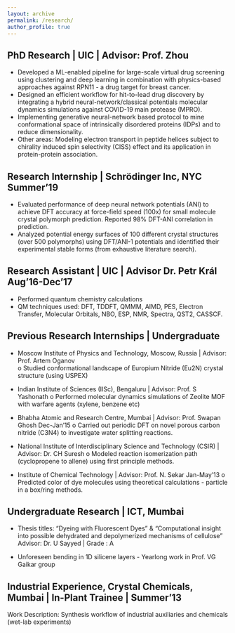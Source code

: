 ```yaml
---
layout: archive
permalink: /research/
author_profile: true
---
```


## PhD Research | UIC | Advisor: Prof. Zhou <br/>
* Developed a ML-enabled pipeline for large-scale virtual drug screening using clustering and deep learning in combination with physics-based approaches against RPN11 - a drug target for breast cancer.<br/>
* Designed an efficient workflow for hit-to-lead drug discovery by integrating a hybrid neural-network/classical potentials molecular dynamics simulations against COVID-19 main protease (MPRO).<br/>
* Implementing generative neural-network based protocol to mine conformational space of intrinsically disordered proteins (IDPs) and to reduce dimensionality.<br/>
* Other areas: Modeling electron transport in peptide helices subject to chirality induced spin selectivity (CISS) effect and its application in protein-protein association.<br/>

## Research Internship | Schrödinger Inc, NYC Summer’19
* Evaluated performance of deep neural network potentials (ANI) to achieve DFT accuracy at force-field speed (100x) for small molecule crystal polymorph prediction. Reported 98% DFT-ANI correlation in prediction. <br/>
* Analyzed potential energy surfaces of 100 different crystal structures (over 500 polymorphs) using DFT/ANI-1 potentials and identified their experimental stable forms (from exhaustive literature search).<br/>

## Research Assistant | UIC | Advisor Dr. Petr Král Aug’16-Dec’17 <br/>
* Performed quantum chemistry calculations <br/>
* QM techniques used: DFT, TDDFT, QMMM, AIMD, PES, Electron Transfer, Molecular Orbitals, NBO, ESP, NMR, Spectra, QST2, CASSCF.<br/>

## Previous Research Internships | Undergraduate<br/>
* Moscow Institute of Physics and Technology, Moscow, Russia | Advisor: Prof. Artem Oganov <br/>
o Studied conformational landscape of Europium Nitride (Eu2N) crystal structure (using USPEX)<br/>

* Indian Institute of Sciences (IISc), Bengaluru | Advisor: Prof. S Yashonath
o Performed molecular dynamics simulations of Zeolite MOF with warfare agents (xylene, benzene etc)

* Bhabha Atomic and Research Centre, Mumbai | Advisor: Prof. Swapan Ghosh Dec-Jan’15 
o Carried out periodic DFT on novel porous carbon nitride (C3N4) to investigate water splitting reactions. 

* National Institute of Interdisciplinary Science and Technology (CSIR) | Advisor: Dr. CH Suresh
o Modeled reaction isomerization path (cyclopropene to allene) using first principle methods.

* Institute of Chemical Technology | Advisor: Prof. N. Sekar Jan-May’13
o Predicted color of dye molecules using theoretical calculations - particle in a box/ring methods. 

## Undergraduate Research | ICT, Mumbai
* Thesis titles: “Dyeing with Fluorescent Dyes” & “Computational insight into possible dehydrated and depolymerized mechanisms of cellulose” 
Advisor: Dr. U Sayyed | Grade : A

* Unforeseen bending in 1D silicene layers - Yearlong work in Prof. VG Gaikar group 

## Industrial Experience, Crystal Chemicals, Mumbai | In-Plant Trainee | Summer’13
Work Description: Synthesis workflow of industrial auxiliaries and chemicals (wet-lab experiments)
